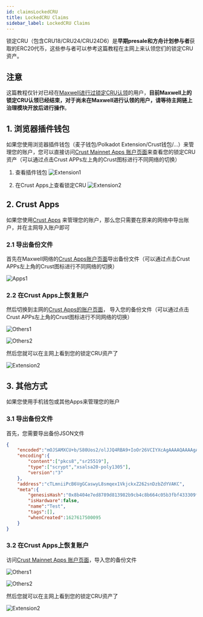 ```yaml
---
id: claimsLockedCRU
title: LockedCRU Claims
sidebar_label: LockedCRU Claims
---
```


锁定CRU（包含CRU18/CRU24/CRU24D6）是**早期presale和方舟计划参与者**获取的ERC20代币，这些参与者可以参考这篇教程在主网上来认领您们的锁定CRU资产。

## 注意

这篇教程仅针对已经在[Maxwell进行过锁定CRU认领](https://wiki-shadow.crust.network/docs/zh-CN/claimCRU18)的用户，**目前Maxwell上的锁定CRU认领已经结束，对于尚未在Maxwell进行认领的用户，请等待主网链上治理模块开放后进行操作**。

## 1. 浏览器插件钱包

如果您使用浏览器插件钱包（麦子钱包/Polkadot Extension/Crust钱包/...）来管理您的账户，您可以直接访问[Crust Mainnet Apps 账户页面](https://apps.crust.network/?rpc=wss%3A%2F%2Frpc.crust.network#/accounts)来查看您的锁定CRU资产（可以通过点击Crust APPs左上角的Crust图标进行不同网络的切换）

1. 查看插件钱包
![Extension1](assets/claimsLockedCRU/extension1.jpg)

2. 在Crust Apps上查看锁定CRU
![Extension2](assets/claimsLockedCRU/extension2.jpg)

## 2. Crust Apps

如果您使用[Crust Apps](https://apps.crust.network) 来管理您的账户，那么您只需要在原来的网络中导出账户，并在主网导入账户即可

### 2.1 导出备份文件

首先在Maxwell网络的[Crust Apps账户页面](https://apps.crust.network/?rpc=wss%3A%2F%2Fapi-maxwell.crust.network#/accounts)导出备份文件（可以通过点击Crust APPs左上角的Crust图标进行不同网络的切换）

![Apps1](assets/claimsLockedCRU/apps1.jpg)

### 2.2 在Crust Apps上恢复账户

然后切换到主网的[Crust Apps的账户页面](https://apps.crust.network/?rpc=wss%3A%2F%2Frpc.crust.network#/accounts)， 导入您的备份文件（可以通过点击Crust APPs左上角的Crust图标进行不同网络的切换）

![Others1](assets/claimsLockedCRU/others1.jpg)

![Others2](assets/claimsLockedCRU/others2.jpg)

然后您就可以在主网上看到您的锁定CRU资产了

![Extension2](assets/claimsLockedCRU/extension2.jpg)

## 3. 其他方式

如果您使用手机钱包或其他Apps来管理您的账户

### 3.1 导出备份文件

首先，您需要导出备份JSON文件

```json
{
    "encoded":"mOJSAMXCU+b/S80Uos2/olJJQ4RBA9+IoOr26VCIYXcAgAAAAQAAAAgAAACEef8KOVeeWD0DqPShntOtcHGTXAH4acTdJ7zjc9cLeXgIH1wsksMXh6CdvnARjxvKwXL98LjK2NLBDwSA8iqFAF8rspqMJ0kEKx4ExRPB0nQU94XU27UL8/eV08HVdBYhKU2664XOL/d+Zyyx2JNREj7kIKpPs2staSxD2zwkTNLGWasKwXjl7vAtxevZUNj01VZL5GWtg2TprMs0",
    "encoding":{
        "content":["pkcs8","sr25519"],
        "type":["scrypt","xsalsa20-poly1305"],
        "version":"3"
    },
    "address":"cTLmniiPcB6VgGCaswyL8smqex1VkjckxZ262snDzbZdYVAKC",
    "meta":{
        "genesisHash":"0x8b404e7ed8789d813982b9cb4c8b664c05b3fbf433309f603af014ec9ce56a8c",
        "isHardware":false,
        "name":"Test",
        "tags":[],
        "whenCreated":1627617500095
    }
}
```

### 3.2 在Crust Apps上恢复账户

访问[Crust Mainnet Apps 账户页面](https://apps.crust.network/?rpc=wss%3A%2F%2Frpc.crust.network#/accounts)，导入您的备份文件

![Others1](assets/claimsLockedCRU/others1.jpg)

![Others2](assets/claimsLockedCRU/others2.jpg)

然后您就可以在主网上看到您的锁定CRU资产了

![Extension2](assets/claimsLockedCRU/extension2.jpg)
